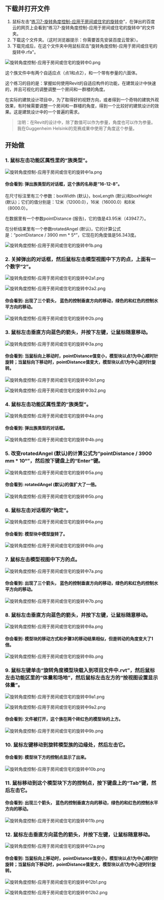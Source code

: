 ## 下载并打开文件

1. 鼠标左击“[练习7-旋转角度控制-应用于房间或住宅的旋转中](http://pan.baidu.com/s/1mhgX1zE)”，在弹出的百度云的网页上会看到“练习7-旋转角度控制-应用于房间或住宅的旋转中”的文件夹。
2. 下载这个文件夹。（这时浏览器提示：你需要首先安装百度云管家）。
3. 下载完成后，在这个文件夹中用鼠标双击"旋转角度控制-应用于房间或住宅的旋转中.rfa"。

![旋转角度控制-应用于房间或住宅的旋转中0.png](/images/旋转角度控制-应用于房间或住宅的旋转中/旋转角度控制-应用于房间或住宅的旋转中0.png)

这个族文件中有两个自适应点（点1和点2），和一个带有参量的六面体。

这个练习的目的是：掌握如何使用Revit的自适应构件的功能，在建筑设计中快速的，并且可视化的调整调整一个房间和一群楼的角度。

在实际的建筑设计项目中，为了取得好的视野方向，或者得到一个奇特的建筑外观效果，有时候需要调整一个房间和一群楼的角度，得到一个比较好的建筑设计的效果。这是建筑设计中的一个普遍的需求。

> 注明：在Revit的设计中，除了数值可以作为参量，角度也可以作为参量。我在Guggenheim Helsinki的竞赛成果中使用了角度这个参量。

## 开始做

### 1. 鼠标左击功能区属性里的“族类型”。

![旋转角度控制-应用于房间或住宅的旋转中1a.png](/images/旋转角度控制-应用于房间或住宅的旋转中/旋转角度控制-应用于房间或住宅的旋转中1a.png)

#### 你会看到: 弹出族类型的对话框，这个族的名称是“16-12-8”。

在尺寸标注里有三个参数：boxWidth (默认)，boxLength (默认)和boxHeight (默认)；它们的值分别是：12米（12000.0），16米（16000.0）和8米（8000.0）。

在数据里有一个参数pointDistance (报告)，它的值是43.95米（43947.7）。

在分析结果里有一个参数rotatedAngel (默认)，它的计算公式是：“pointDistance / 3900 mm * 5°”，它现在的角度值是56.343度。

![旋转角度控制-应用于房间或住宅的旋转中1b.png](/images/旋转角度控制-应用于房间或住宅的旋转中/旋转角度控制-应用于房间或住宅的旋转中1b.png)

### 2. 关掉弹出的对话框，然后鼠标左击模型视图中下方的点，上面有一个数字“2”。

![旋转角度控制-应用于房间或住宅的旋转中2a1.png](/images/旋转角度控制-应用于房间或住宅的旋转中/旋转角度控制-应用于房间或住宅的旋转中2a1.png)

![旋转角度控制-应用于房间或住宅的旋转中2a2.png](/images/旋转角度控制-应用于房间或住宅的旋转中/旋转角度控制-应用于房间或住宅的旋转中2a2.png)

#### 你会看到: 出现了三个箭头， 蓝色的控制垂直方向的移动，绿色的和红色的控制水平方向的移动。

![旋转角度控制-应用于房间或住宅的旋转中2b.png](/images/旋转角度控制-应用于房间或住宅的旋转中/旋转角度控制-应用于房间或住宅的旋转中2b.png)

### 3. 鼠标左击垂直方向蓝色的箭头，并按下左键，让鼠标随意移动。

![旋转角度控制-应用于房间或住宅的旋转中3a.png](/images/旋转角度控制-应用于房间或住宅的旋转中/旋转角度控制-应用于房间或住宅的旋转中3a.png)

#### 你会看到: 当鼠标向上移动时，pointDistance值变小，模型块以点1为中心顺时针旋转；当鼠标向下移动时，pointDistance值变大，模型块以点1为中心逆时针旋转。

![旋转角度控制-应用于房间或住宅的旋转中3b1.png](/images/旋转角度控制-应用于房间或住宅的旋转中/旋转角度控制-应用于房间或住宅的旋转中3b1.png)

![旋转角度控制-应用于房间或住宅的旋转中3b2.png](/images/旋转角度控制-应用于房间或住宅的旋转中/旋转角度控制-应用于房间或住宅的旋转中3b2.png)

### 4. 鼠标左击功能区属性里的“族类型”。

![旋转角度控制-应用于房间或住宅的旋转中4a.png](/images/旋转角度控制-应用于房间或住宅的旋转中/旋转角度控制-应用于房间或住宅的旋转中4a.png)

#### 你会看到: 弹出族类型的对话框。

![旋转角度控制-应用于房间或住宅的旋转中4b.png](/images/旋转角度控制-应用于房间或住宅的旋转中/旋转角度控制-应用于房间或住宅的旋转中4b.png)

### 5. 改变rotatedAngel (默认)的计算公式为“pointDistance / 3900 mm * 10°”，然后按下键盘上的“Enter”键。

![旋转角度控制-应用于房间或住宅的旋转中5a.png](/images/旋转角度控制-应用于房间或住宅的旋转中/旋转角度控制-应用于房间或住宅的旋转中5a.png)

#### 你会看到: rotatedAngel (默认)的值扩大了一倍。 

![旋转角度控制-应用于房间或住宅的旋转中5b.png](/images/旋转角度控制-应用于房间或住宅的旋转中/旋转角度控制-应用于房间或住宅的旋转中5b.png)

### 6. 鼠标左击对话框的“确定”。

![旋转角度控制-应用于房间或住宅的旋转中6a.png](/images/旋转角度控制-应用于房间或住宅的旋转中/旋转角度控制-应用于房间或住宅的旋转中6a.png)

#### 你会看到: 模型块中模型旋转了。

![旋转角度控制-应用于房间或住宅的旋转中6b.png](/images/旋转角度控制-应用于房间或住宅的旋转中/旋转角度控制-应用于房间或住宅的旋转中6b.png)

### 7. 鼠标左击模型视图中下方的点。

![旋转角度控制-应用于房间或住宅的旋转中7a.png](/images/旋转角度控制-应用于房间或住宅的旋转中/旋转角度控制-应用于房间或住宅的旋转中7a.png)

#### 你会看到: 出现了三个箭头， 蓝色的控制垂直方向的移动，绿色的和红色的控制水平方向的移动。

![旋转角度控制-应用于房间或住宅的旋转中7b.png](/images/旋转角度控制-应用于房间或住宅的旋转中/旋转角度控制-应用于房间或住宅的旋转中7b.png)

### 8. 鼠标左击垂直方向蓝色的箭头，并按下左键，让鼠标随意移动。

![旋转角度控制-应用于房间或住宅的旋转中8a.png](/images/旋转角度控制-应用于房间或住宅的旋转中/旋转角度控制-应用于房间或住宅的旋转中8a.png)

#### 你会看到: 模型块的移动方式和步骤3的移动结果相似，但是转动的角度变大了1倍。

![旋转角度控制-应用于房间或住宅的旋转中8b.png](/images/旋转角度控制-应用于房间或住宅的旋转中/旋转角度控制-应用于房间或住宅的旋转中8b.png)

### 9. 鼠标左键单击“旋转角度模型块载入到项目文件中.rvt”，然后鼠标左击功能区里的“体量和场地”，然后鼠标左击左方的“按视图设置显示体量”。

![旋转角度控制-应用于房间或住宅的旋转中9a1.png](/images/旋转角度控制-应用于房间或住宅的旋转中/旋转角度控制-应用于房间或住宅的旋转中9a1.png)

![旋转角度控制-应用于房间或住宅的旋转中9a2.png](/images/旋转角度控制-应用于房间或住宅的旋转中/旋转角度控制-应用于房间或住宅的旋转中9a2.png)

#### 你会看到: 文件被打开，这个族在两个砖红色的模型块的上方。

![旋转角度控制-应用于房间或住宅的旋转中9b.png](/images/旋转角度控制-应用于房间或住宅的旋转中/旋转角度控制-应用于房间或住宅的旋转中9b.png)

### 10. 鼠标左键移动到旋转模型族的边缘处，然后左击它。

#### 你会看到: 模型块下方的控制点显示了出来。

![旋转角度控制-应用于房间或住宅的旋转中10b.png](/images/旋转角度控制-应用于房间或住宅的旋转中/旋转角度控制-应用于房间或住宅的旋转中10b.png)

### 11. 鼠标移动到这个模型块下方的控制点，按下键盘上的“Tab”键，然后左击它。

#### 你会看到: 出现三个箭头， 蓝色的控制垂直方向的移动，绿色的和红色的控制水平方向的移动。

![旋转角度控制-应用于房间或住宅的旋转中11b.png](/images/旋转角度控制-应用于房间或住宅的旋转中/旋转角度控制-应用于房间或住宅的旋转中11b.png)

### 12. 鼠标左击垂直方向蓝色的箭头，并按下左键，让鼠标随意移动。

![旋转角度控制-应用于房间或住宅的旋转中12a.png](/images/旋转角度控制-应用于房间或住宅的旋转中/旋转角度控制-应用于房间或住宅的旋转中12a.png)

#### 你会看到: 当鼠标向上移动时，pointDistance值变小，模型块以点1为中心顺时针旋转；当鼠标向下移动时，pointDistance值变大，模型块以点1为中心逆时针旋转。

![旋转角度控制-应用于房间或住宅的旋转中12b1.png](/images/旋转角度控制-应用于房间或住宅的旋转中/旋转角度控制-应用于房间或住宅的旋转中12b1.png)

![旋转角度控制-应用于房间或住宅的旋转中12b2.png](/images/旋转角度控制-应用于房间或住宅的旋转中/旋转角度控制-应用于房间或住宅的旋转中12b2.png)